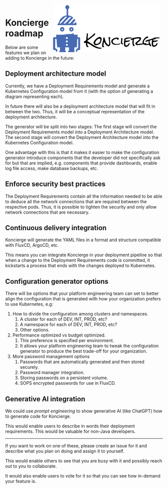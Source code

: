 <img src="images/koncierge-logo.svg" alt="Koncierge" style="float: right; margin-right: 10px; margin-left: 10px;  height: 150px" />

# Koncierge roadmap

Below are some features we plan on adding to Koncierge in the future:

## Deployment architecture model

Currently, we have a Deployment Requirements model and generate a Kubernetes Configuration model
from it (with the option of generating a diagram representing each). 

In future there will also be a deployment architecture model that will fit in between the two. 
Thus, it will be a conceptual representation of the deployment architecture. 

The generator will be split into two stages: The first stage will convert the Deployment Requirements 
model into a Deployment Architecture model. The second stage will convert the Deployment Architecture
model into the Kubernetes Configuration model. 

One advantage with this is that it makes it easier to make the configuration generator
introduce components that the developer did not specifically ask for but that are implied, 
e.g. components that provide dashboards, enable log file access, make database backups, etc. 

## Enforce security best practices

The Deployment Requirements contain all the information needed to be able to deduce all the network
connections that are required between the respective pods. Thus, it is possible to tighten the 
security and only allow network connections that are necessary. 

## Continuous delivery integration

Koncierge will generate the YAML files in a format and structure compatible with FluxCD, ArgoCD, etc.

This means you can integrate Koncierge in your deployment pipeline so that when a change to the Deployment Requirements
code is committed, it kickstarts a process that ends with the changes deployed to Kubernetes.

## Configuration generator options

There will be options that your platform engineering team can set to better align the configuration
that is generated with how your organization prefers to use Kubernetes, e.g:

1. How to divide the configuration among clusters and namespaces. 
   1. A cluster for each of DEV, INT, PROD, etc?
   3. A namespace for each of DEV, INT, PROD, etc?
   4. Other options.
5. Performance optimized vs budget optimized. 
   1. This preference is specified per environment.
   7. It allows your platform engineering team to tweak the configuration generator to produce the best
      trade-off for your organization.
6. More password management options
   1. Passwords that are automatically generated and then stored securely.
   8. Password manager integration.
   9. Storing passwords on a persistent volume. 
   10. SOPS encrypted passwords for use in FluxCD. 

## Generative AI integration

We could use _prompt engineering_ to show generative AI (like ChatGPT) how to generate code for 
Koncierge. 

This would enable users to describe in words their deployment requirements. This would be valuable
for non-Java developers. 

---
If you want to work on one of these, please create an issue for it and describe what you plan on doing 
and assign it to yourself. 

This would enable others to see that you are busy with it and possibly reach
out to you to collaborate. 

It would also enable users to vote for it so that you can see how in-demand your feature is. 